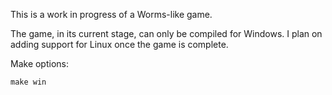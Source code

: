 This is a work in progress of a Worms-like game.

The game, in its current stage, can only be compiled for Windows. I plan on adding support for Linux once the game is complete.

Make options:
```
make win
```
